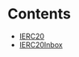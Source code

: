 

# Contents
- [IERC20](IERC20.sol/interface.IERC20.md)
- [IERC20Inbox](IERC20Inbox.sol/interface.IERC20Inbox.md)
